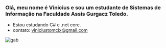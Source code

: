 ### Olá, meu nome é Vinicius e sou um estudante de Sistemas de Informação na Faculdade Assis Gurgacz Toledo.



- Estou estudando C# e .net core.
- contato: viniciustomcix@gmail.com


![gab](https://64.media.tumblr.com/d5ac79eef2307b701f207532ca2294cd/tumblr_oojp2nWXb01tydz8to1_540.gif)

